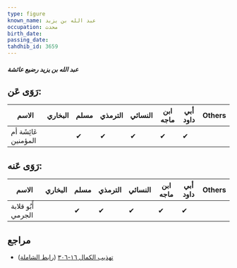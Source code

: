```yaml
---
type: figure
known_name: عبد الله بن يزيد
occupation: محدث
birth_date:
passing_date:
tahdhib_id: 3659
---
```

##### عبد الله بن يزيد رضيع عائشة

## رَوَى عَن:
| الاسم                | البخاري | مسلم | الترمذي | النسائي | ابن ماجه | أبي داود | Others |
| -------------------- | ------- | ---- | ------- | ------- | -------- | -------- | ------ |
| عَائِشَة أم المؤمنين |         | ✔    | ✔       | ✔       | ✔        | ✔        |        |
## رَوَى عَنه:
| الاسم              | البخاري | مسلم | الترمذي | النسائي | ابن ماجه | أبي داود | Others |
| ------------------ | ------- | ---- | ------- | ------- | -------- | -------- | ------ |
| أَبُو قلابة الجرمي |         | ✔    | ✔       | ✔       | ✔        | ✔        |        |
## مراجع
- [تهذيب الكمال ١٦-٣٠٦](obsidian://open?vault=Tahdhib-al-Kamal&file=Figures/٣٦٥٩-عبد%20الله%20بن%20يزيد%20رضيع%20عائشة) ([رابط الشاملة](https://shamela.ws/book/3722/8299))